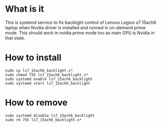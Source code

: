 # What is it
This is systemd service to fix backlight control of Lenovo Legion s7 15ach6 laptop when Nvidia driver is installed and runned in on-demand prime mode. This should work in nvidia prime mode too as main GPU is Nvidia in that state.

# How to install
`sudo cp ls7_15ach6_backlight.s*` <br />
`sudo chmod 755 ls7_15ach6_backlight.s*` <br />
`sudo systemd enable ls7_15ach6_backlight` <br />
`sudo systemd start ls7_15ach6_backlight` <br />

# How to remove
`sudo systemd disable ls7_15ach6_backlight` <br />
`sudo rm 755 ls7_15ach6_backlight.s*`
